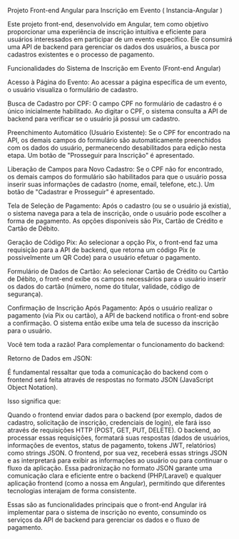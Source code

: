 Projeto Front-end Angular para Inscrição em Evento ( Instancia-Angular )

Este projeto front-end, desenvolvido em Angular, tem como objetivo proporcionar uma experiência de inscrição intuitiva e eficiente para usuários interessados em participar de um evento específico. Ele consumirá uma API de backend para gerenciar os dados dos usuários, a busca por cadastros existentes e o processo de pagamento.

Funcionalidades do Sistema de Inscrição em Evento (Front-end Angular)

Acesso à Página do Evento: Ao acessar a página específica de um evento, o usuário visualiza o formulário de cadastro.

Busca de Cadastro por CPF: O campo CPF no formulário de cadastro é o único inicialmente habilitado. Ao digitar o CPF, o sistema consulta a API de backend para verificar se o usuário já possui um cadastro.

Preenchimento Automático (Usuário Existente): Se o CPF for encontrado na API, os demais campos do formulário são automaticamente preenchidos com os dados do usuário, permanecendo desabilitados para edição nesta etapa. Um botão de "Prosseguir para Inscrição" é apresentado.

Liberação de Campos para Novo Cadastro: Se o CPF não for encontrado, os demais campos do formulário são habilitados para que o usuário possa inserir suas informações de cadastro (nome, email, telefone, etc.). Um botão de "Cadastrar e Prosseguir" é apresentado.

Tela de Seleção de Pagamento: Após o cadastro (ou se o usuário já existia), o sistema navega para a tela de inscrição, onde o usuário pode escolher a forma de pagamento. As opções disponíveis são Pix, Cartão de Crédito e Cartão de Débito.

Geração de Código Pix: Ao selecionar a opção Pix, o front-end faz uma requisição para a API de backend, que retorna um código Pix (e possivelmente um QR Code) para o usuário efetuar o pagamento.

Formulário de Dados de Cartão: Ao selecionar Cartão de Crédito ou Cartão de Débito, o front-end exibe os campos necessários para o usuário inserir os dados do cartão (número, nome do titular, validade, código de segurança).

Confirmação de Inscrição Após Pagamento: Após o usuário realizar o pagamento (via Pix ou cartão), a API de backend notifica o front-end sobre a confirmação. O sistema então exibe uma tela de sucesso da inscrição para o usuário.

Você tem toda a razão! Para complementar o funcionamento do backend:

Retorno de Dados em JSON:

É fundamental ressaltar que toda a comunicação do backend com o frontend será feita através de respostas no formato JSON (JavaScript Object Notation).

Isso significa que:

Quando o frontend enviar dados para o backend (por exemplo, dados de cadastro, solicitação de inscrição, credenciais de login), ele fará isso através de requisições HTTP (POST, GET, PUT, DELETE).
O backend, ao processar essas requisições, formatará suas respostas (dados de usuários, informações de eventos, status de pagamento, tokens JWT, relatórios) como strings JSON.
O frontend, por sua vez, receberá essas strings JSON e as interpretará para exibir as informações ao usuário ou para continuar o fluxo da aplicação.
Essa padronização no formato JSON garante uma comunicação clara e eficiente entre o backend (PHP/Laravel) e qualquer aplicação frontend (como a nossa em Angular), permitindo que diferentes tecnologias interajam de forma consistente.


Essas são as funcionalidades principais que o front-end Angular irá implementar para o sistema de inscrição no evento, consumindo os serviços da API de backend para gerenciar os dados e o fluxo de pagamento.

